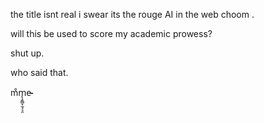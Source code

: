 the title isnt real i swear its the rouge AI in the web choom .

will this be used to score my academic prowess? 

shut up.

who said that. 

m͒͏m̨̧̼̻̞̫̘͉̯e̴̵
